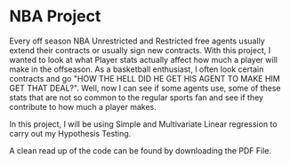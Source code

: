 # NBA Project

Every off season NBA Unrestricted and Restricted free agents usually extend their contracts or usually sign new contracts. With this project, I wanted to look at what Player stats actually affect how much a player will make in the offseason. As a basketball enthusiast, I often look certain contracts and go "HOW THE HELL DID HE GET HIS AGENT TO MAKE HIM GET THAT DEAL?". Well, now I can see if some agents use, some of these stats that are not so common to the regular sports fan and see if they contribute to how much a player makes.

In this project, I will be using Simple and Multivariate Linear regression to carry out my Hypothesis Testing.

A clean read up of the code can be found by downloading the PDF File.
